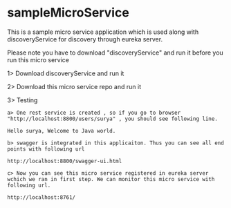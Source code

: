 # sampleMicroService

This is a sample micro service application which is used along with discoveryService for discovery through eureka server.

Please note you have to download  "discoveryService" and run it before you run this micro service 

1> Download discoveryService and run it

2> Download this micro service repo and run it

3> Testing

 	a> One rest service is created , so if you go to browser "http://localhost:8800/users/surya" , you should see following line.
  
  	Hello surya, Welcome to Java world.
  
  	b> swagger is integrated in this applicaiton. Thus you can see all end points with following url
  
  	http://localhost:8800/swagger-ui.html
  
  	c> Now you can see this micro service registered in eureka server wchich we ran in first step. We can monitor this micro service with following url.
  
  	http://localhost:8761/

 
